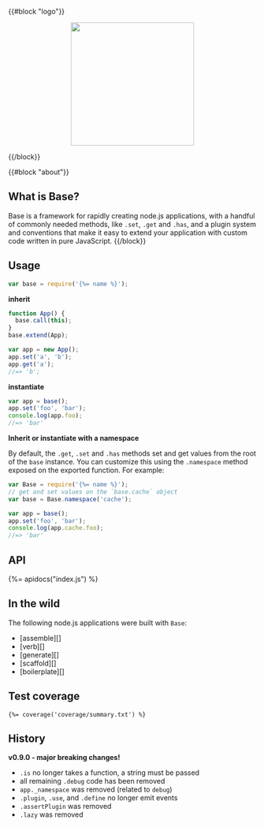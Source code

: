 {{#block "logo"}}
<p align="center">
  <a href="{%= homepage %}">
    <img height="250" width="250" src="https://raw.githubusercontent.com/node-base/base/master/docs/logo.png">
  </a>
</p>
{{/block}}

{{#block "about"}}
## What is Base?

Base is a framework for rapidly creating node.js applications, with a handful of commonly needed methods, like `.set`, `.get` and `.has`, and a plugin system and conventions that make it easy to extend your application with custom code written in pure JavaScript.
{{/block}}

## Usage

```js
var base = require('{%= name %}');
```

**inherit**

```js
function App() {
  base.call(this);
}
base.extend(App);

var app = new App();
app.set('a', 'b');
app.get('a');
//=> 'b';
```

**instantiate**

```js
var app = base();
app.set('foo', 'bar');
console.log(app.foo);
//=> 'bar'
```

**Inherit or instantiate with a namespace**

By default, the `.get`, `.set` and `.has` methods set and get values from the root of the `base` instance. You can customize this using the `.namespace` method exposed on the exported function. For example:

```js
var Base = require('{%= name %}');
// get and set values on the `base.cache` object
var base = Base.namespace('cache');

var app = base();
app.set('foo', 'bar');
console.log(app.cache.foo);
//=> 'bar'
```

## API

{%= apidocs("index.js") %}

## In the wild

The following node.js applications were built with `Base`:

- [assemble][]
- [verb][]
- [generate][]
- [scaffold][]
- [boilerplate][]

## Test coverage

```
{%= coverage('coverage/summary.txt') %}
```

## History

**v0.9.0 - major breaking changes!**

- `.is` no longer takes a function, a string must be passed 
- all remaining `.debug` code has been removed
- `app._namespace` was removed (related to `debug`)
- `.plugin`, `.use`, and `.define` no longer emit events
- `.assertPlugin` was removed
- `.lazy` was removed